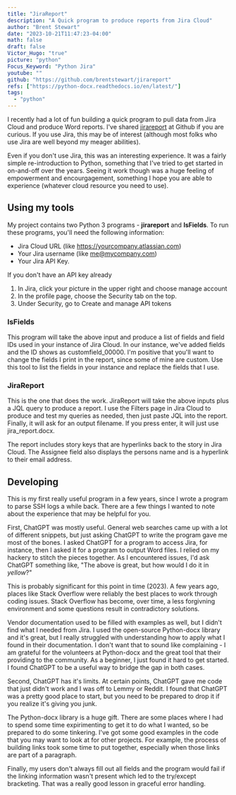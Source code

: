 ```yaml
---
title: "JiraReport"
description: "A Quick program to produce reports from Jira Cloud"
author: "Brent Stewart"
date: "2023-10-21T11:47:23-04:00"
math: false
draft: false
Victor_Hugo: "true"
picture: "python"
Focus_Keyword: "Python Jira"
youtube: ""
github: "https://github.com/brentstewart/jirareport"
refs: ["https://python-docx.readthedocs.io/en/latest/"]
tags:
  - "python"
---
```

I recently had a lot of fun building a quick program to pull data from Jira Cloud and produce Word reports.  I've shared [jirareport](https://github.com/brentstewart/jirareport) at Github if you are curious.  If you use Jira, this may be of interest (although most folks who use Jira are well beyond my meager abilities).  

Even if you don't use Jira, this was an interesting experience.  It was a fairly simple re-introduction to Python, something that I've tried to get started in on-and-off over the years.  Seeing it work though was a huge feeling of empowerment and encourgagement, something I hope you are able to experience (whatever cloud resource you need to use).

## Using my tools
My project contains two Python 3 programs - __jirareport__ and __lsFields__. To run these programs, you'll need the following information:

* Jira Cloud URL (like https://yourcompany.atlassian.com)
* Your Jira username (like me@mycompany.com)
* Your Jira API Key.

If you don't have an API key already
1. In Jira, click your picture in the upper right and choose manage account
2. In the profile page, choose the Security tab on the top.
3. Under Security, go to Create and manage API tokens

### lsFields

This program will take the above input and produce a list of fields and field IDs used in your instance of Jira Cloud. In our instance, we've added fields and the ID shows as customfield_00000. I'm positive that you'll want to change the fields I print in the report, since some of mine are custom. Use this tool to list the fields in your instance and replace the fields that I use.

### JiraReport

This is the one that does the work. JiraReport will take the above inputs plus a JQL query to produce a report. I use the Filters page in Jira Cloud to produce and test my queries as needed, then just paste JQL into the report. Finally, it will ask for an output filename. If you press enter, it will just use jira_report.docx.

The report includes story keys that are hyperlinks back to the story in Jira Cloud. The Assignee field also displays the persons name and is a hyperlink to their email address.

## Developing

This is my first really useful program in a few years, since I wrote a program to parse SSH logs a while back.  There are a few things I wanted to note about the experience that may be helpful for you.

First, ChatGPT was mostly useful.  General web searches came up with a lot of different snippets, but just asking ChatGPT to write the program gave me most of the bones.  I asked ChatGPT for a program to access Jira, for instance, then I asked it for a program to output Word files.  I relied on my hackery to stitch the pieces together.  As I encountered issues, I'd ask ChatGPT something like, "The above is great, but how would I do it in _yellow_?"

This is probably significant for this point in time (2023).  A few years ago, places like Stack Overflow were reliably the best places to work through coding issues.  Stack Overflow has become, over time, a less forgivning environment and some questions result in contradictory solutions.  

Vendor documentation used to be filled with examples as well, but I didn't find what I needed from Jira.  I used the open-source Python-docx library and it's great, but I really struggled with understanding how to apply what I found in their documentation.  I don't want that to sound like complaining - I am grateful for the volunteers at Python-docx and the great tool that their providing to the community.  As a beginner, I just found it hard to get started.  I found ChatGPT to be a useful way to bridge the gap in both cases.

Second, ChatGPT has it's limits.  At certain points, ChatGPT gave me code that just didn't work and I was off to Lemmy or Reddit.  I found that ChatGPT was a pretty good place to start, but you need to be prepared to drop it if you realize it's giving you junk.

The Python-docx library is a huge gift.  There are some places where I had to spend some time expirimenting to get it to do what I wanted, so be prepared to do some tinkering.  I've got some good examples in the code that you may want to look at for other projects.  For example, the process of building links took some time to put together, especially when those links are part of a paragraph.  

Finally, my users don't always fill out all fields and the program would fail if the linking information wasn't present which led to the try/except bracketing.  That was a really good lesson in graceful error handling.